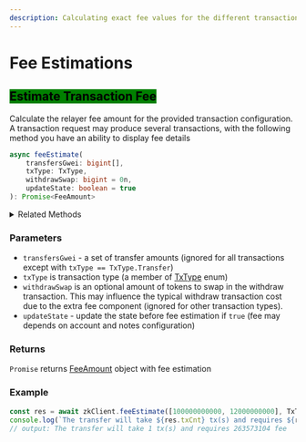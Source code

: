 ```yaml
---
description: Calculating exact fee values for the different transactions
---
```


# Fee Estimations

## <mark style="background-color:green;">Estimate Transaction Fee</mark>

Calculate the relayer fee amount for the provided transaction configuration. A transaction request may produce several transactions, with the following method you have an ability to display fee details

```typescript
async feeEstimate(
    transfersGwei: bigint[],
    txType: TxType,
    withdrawSwap: bigint = 0n,
    updateState: boolean = true
): Promise<FeeAmount>
```

<details>

<summary>Related Methods</summary>

* [atomicTxFee(txType, withdrawSwap)](../account-less-mode-operations/transaction-fees.md#estimating-transaction-typical-fee)

</details>

### Parameters



* `transfersGwei` - a set of transfer amounts (ignored for all transactions except with `txType == TxType.Transfer`)
* `txType` is transaction type (a member of [TxType](../common-types.md#transaction-type) enum)
* `withdrawSwap` is an optional amount of tokens to swap in the withdraw transaction. This may influence the typical withdraw transaction cost due to the extra fee component (ignored for other transaction types).
* `updateState` - update the state before fee estimation if `true` (fee may depends on account and notes configuration)

### Returns

`Promise` returns [FeeAmount](../common-types.md#fee-amount-required-for-request) object with fee estimation

### Example

```typescript
const res = await zkClient.feeEstimate([100000000000, 12000000000], TxType.Transfer);
console.log(`The transfer will take ${res.txCnt} tx(s) and requires ${res.total} fee`);
// output: The transfer will take 1 tx(s) and requires 263573104 fee
```
